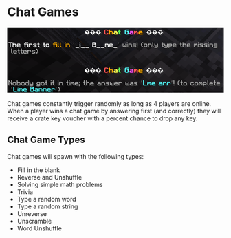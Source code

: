 # Chat Games

![](<../../.gitbook/assets/image (6).png>)

Chat games constantly trigger randomly as long as 4 players are online. When a player wins a chat game by answering first (and correctly) they will receive a crate key voucher with a percent chance to drop any key.

## Chat Game Types

Chat games will spawn with the following types:

* Fill in the blank
* Reverse and Unshuffle
* Solving simple math problems
* Trivia
* Type a random word
* Type a random string
* Unreverse
* Unscramble
* Word Unshuffle
